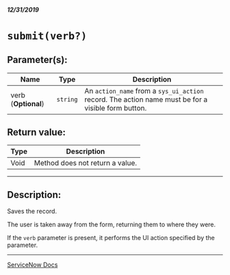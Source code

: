 ##### 12/31/2019
# `submit(verb?)`

## Parameter(s):
| Name | Type | Description |
|---|---|---|
| verb (**Optional**) | `string` | An `action_name` from a `sys_ui_action` record.  The action name must be for a visible form button. |

## Return value:
| Type | Description |
|---|---|
| Void | Method does not return a value. |

---

## Description:
Saves the record.

The user is taken away from the form, returning them to where they were.

If the `verb` parameter is present, it performs the UI action specified by the parameter.

---

[ServiceNow Docs](https://developer.servicenow.com/app.do#!/api_doc?v=newyork&id=r_GlideFormSubmit)